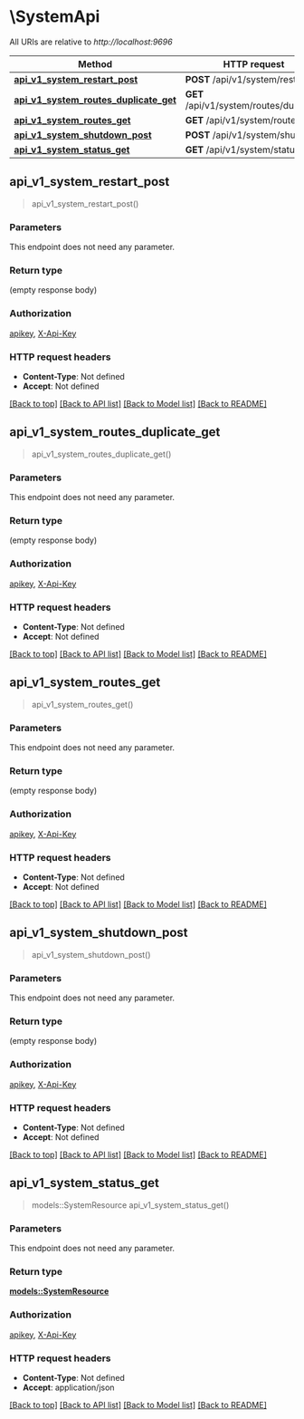 # \SystemApi

All URIs are relative to *http://localhost:9696*

Method | HTTP request | Description
------------- | ------------- | -------------
[**api_v1_system_restart_post**](SystemApi.md#api_v1_system_restart_post) | **POST** /api/v1/system/restart | 
[**api_v1_system_routes_duplicate_get**](SystemApi.md#api_v1_system_routes_duplicate_get) | **GET** /api/v1/system/routes/duplicate | 
[**api_v1_system_routes_get**](SystemApi.md#api_v1_system_routes_get) | **GET** /api/v1/system/routes | 
[**api_v1_system_shutdown_post**](SystemApi.md#api_v1_system_shutdown_post) | **POST** /api/v1/system/shutdown | 
[**api_v1_system_status_get**](SystemApi.md#api_v1_system_status_get) | **GET** /api/v1/system/status | 



## api_v1_system_restart_post

> api_v1_system_restart_post()


### Parameters

This endpoint does not need any parameter.

### Return type

 (empty response body)

### Authorization

[apikey](../README.md#apikey), [X-Api-Key](../README.md#X-Api-Key)

### HTTP request headers

- **Content-Type**: Not defined
- **Accept**: Not defined

[[Back to top]](#) [[Back to API list]](../README.md#documentation-for-api-endpoints) [[Back to Model list]](../README.md#documentation-for-models) [[Back to README]](../README.md)


## api_v1_system_routes_duplicate_get

> api_v1_system_routes_duplicate_get()


### Parameters

This endpoint does not need any parameter.

### Return type

 (empty response body)

### Authorization

[apikey](../README.md#apikey), [X-Api-Key](../README.md#X-Api-Key)

### HTTP request headers

- **Content-Type**: Not defined
- **Accept**: Not defined

[[Back to top]](#) [[Back to API list]](../README.md#documentation-for-api-endpoints) [[Back to Model list]](../README.md#documentation-for-models) [[Back to README]](../README.md)


## api_v1_system_routes_get

> api_v1_system_routes_get()


### Parameters

This endpoint does not need any parameter.

### Return type

 (empty response body)

### Authorization

[apikey](../README.md#apikey), [X-Api-Key](../README.md#X-Api-Key)

### HTTP request headers

- **Content-Type**: Not defined
- **Accept**: Not defined

[[Back to top]](#) [[Back to API list]](../README.md#documentation-for-api-endpoints) [[Back to Model list]](../README.md#documentation-for-models) [[Back to README]](../README.md)


## api_v1_system_shutdown_post

> api_v1_system_shutdown_post()


### Parameters

This endpoint does not need any parameter.

### Return type

 (empty response body)

### Authorization

[apikey](../README.md#apikey), [X-Api-Key](../README.md#X-Api-Key)

### HTTP request headers

- **Content-Type**: Not defined
- **Accept**: Not defined

[[Back to top]](#) [[Back to API list]](../README.md#documentation-for-api-endpoints) [[Back to Model list]](../README.md#documentation-for-models) [[Back to README]](../README.md)


## api_v1_system_status_get

> models::SystemResource api_v1_system_status_get()


### Parameters

This endpoint does not need any parameter.

### Return type

[**models::SystemResource**](SystemResource.md)

### Authorization

[apikey](../README.md#apikey), [X-Api-Key](../README.md#X-Api-Key)

### HTTP request headers

- **Content-Type**: Not defined
- **Accept**: application/json

[[Back to top]](#) [[Back to API list]](../README.md#documentation-for-api-endpoints) [[Back to Model list]](../README.md#documentation-for-models) [[Back to README]](../README.md)

